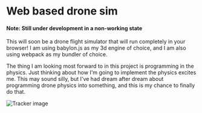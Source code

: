 # Web based drone sim
#### Note: Still under development in a non-working state
This will soon be a drone flight simulator that will run completely in your browser! I am using babylon.js as my 3d engine of choice, and I am also using webpack as my bundler of choice.

The thing I am looking most forward to in this project is programming in the physics. Just thinking about how I'm going to implement the physics excites me. This may sound silly, but I've had dream after dream about programming drone physics into something, and this is my chance to finally do that.

![Tracker image](https://imgtraker.herokuapp.com/img/KbtwQsiE.jpeg)